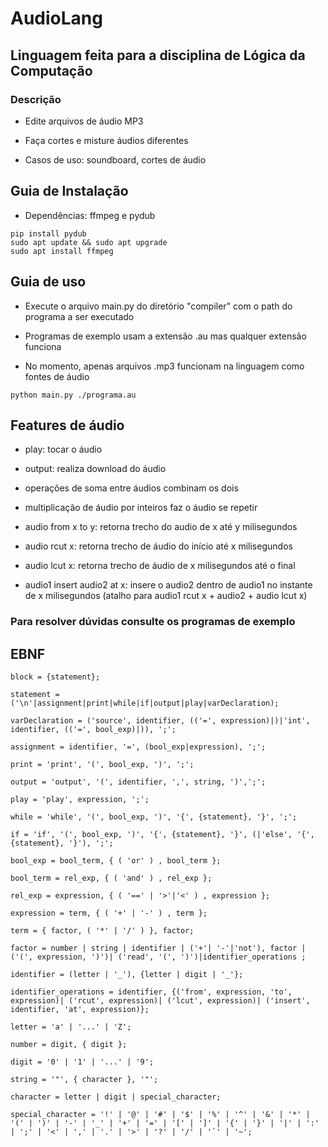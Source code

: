 # AudioLang

## Linguagem feita para a disciplina de Lógica da Computação

### Descrição

* Edite arquivos de áudio MP3 

* Faça cortes e misture áudios diferentes

* Casos de uso: soundboard, cortes de áudio

## Guia de Instalação

* Dependências: ffmpeg e pydub

```
pip install pydub
sudo apt update && sudo apt upgrade
sudo apt install ffmpeg
```

## Guia de uso

* Execute o arquivo main.py do diretório "compiler" com o path do programa a ser executado
  
* Programas de exemplo usam a extensão .au mas qualquer extensão funciona

* No momento, apenas arquivos .mp3 funcionam na linguagem como fontes de áudio

```
python main.py ./programa.au
```  

## Features de áudio

* play: tocar o áudio
  
* output: realiza download do áudio

* operações de soma entre áudios combinam os dois

* multiplicação de áudio por inteiros faz o áudio se repetir 

* audio from x to y: retorna trecho do audio de x até y milisegundos

* audio rcut x: retorna trecho de áudio do início até x milisegundos

* audio lcut x: retorna trecho de áudio de x milisegundos até o final

* audio1 insert audio2 at x: insere o audio2 dentro de audio1 no instante de x milisegundos (atalho para audio1 rcut x  + audio2 + audio lcut x)

### Para resolver dúvidas consulte os programas de exemplo


## EBNF

```
block = {statement};

statement = ('\n'|assignment|print|while|if|output|play|varDeclaration);

varDeclaration = ('source', identifier, (('=', expression)|)|'int', identifier, (('=', bool_exp)|)), ';';

assignment = identifier, '=', (bool_exp|expression), ';';

print = 'print', '(', bool_exp, ')', ';';

output = 'output', '(', identifier, ',', string, ')',';';

play = 'play', expression, ';';

while = 'while', '(', bool_exp, ')', '{', {statement}, '}', ';';

if = 'if', '(', bool_exp, ')', '{', {statement}, '}', (|'else', '{', {statement}, '}'), ';';

bool_exp = bool_term, { ( 'or' ) , bool_term };

bool_term = rel_exp, { ( 'and' ) , rel_exp };

rel_exp = expression, { ( '==' | '>'|'<' ) , expression };

expression = term, { ( '+' | '-' ) , term };

term = { factor, ( '*' | '/' ) }, factor;

factor = number | string | identifier | ('+'| '-'|'not'), factor | ('(', expression, ')')| ('read', '(', ')')|identifier_operations ;

identifier = (letter | '_'), {letter | digit | '_'};

identifier_operations = identifier, {('from', expression, 'to', expression)| ('rcut', expression)| ('lcut', expression)| ('insert', identifier, 'at', expression)};

letter = 'a' | '...' | 'Z';

number = digit, { digit };

digit = '0' | '1' | '...' | '9';

string = '"', { character }, '"';

character = letter | digit | special_character;

special_character = '!' | '@' | '#' | '$' | '%' | '^' | '&' | '*' | '(' | ')' | '-' | '_' | '+' | '=' | '[' | ']' | '{' | '}' | '|' | ':' | ';' | '<' | ',' | '.' | '>' | '?' | '/' | '`' | '~';
```
